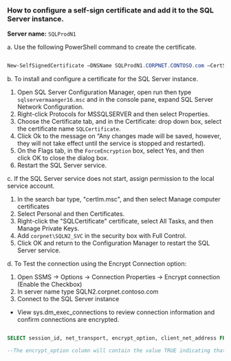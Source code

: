 ### How to configure a self-sign certificate and add it to the SQL Server instance.

**Server name:** `SQLProdN1`

a. Use the following PowerShell command to create the certificate. 
```powershell

New-SelfSignedCertificate –DNSName SQLProdN1.CORPNET.CONTOSO.com –CertStoreLocation Cert:\LocalMachine\My –FriendlyName SQLcertificate –KeySpec KeyExchange

```
b. To install and configure a certificate for the SQL Server instance.

1. Open SQL Server Configuration Manager, open run then type `sqlservermaanger16.msc` and in the console pane, expand SQL Server Network Configuration.
2. Right-click Protocols for MSSQLSERVER and then select Properties.
3. Choose the Certificate tab, and in the Certificate: drop down box, select the certificate name `SQLCertificate`.
4. Click Ok to the message on “Any changes made will be saved, however, they will not take effect until the service is stopped and restarted).
5. On the Flags tab, in the `ForceEncryption` box, select Yes, and then click OK to close the dialog box.
6. Restart the SQL Server service.

c. If the SQL Server service does not start, assign permission to the local service account.
1. In the search bar type, "certlm.msc", and then select Manage computer certificates
2. Select Personal and then Certificates. 
3. Right-click the "SQLCertificate" certificate, select All Tasks, and then Manage Private Keys.
4. Add `corpnet\SQLN2_SVC` in the security box with Full Control.
5. Click OK and return to the Configuration Manager to restart the SQL Server service.

d. To Test the connection using the Encrypt Connection option:

1. Open SSMS -> Options -> Connection Properties -> Encrypt connection (Enable the Checkbox)
2. In server name type SQLN2.corpnet.contoso.com
3. Connect to the SQL Server instance

- View sys.dm_exec_connections to review connection information and confirm connections are encrypted.
```SQL

SELECT session_id, net_transport, encrypt_option, client_net_address FROM sys.dm_exec_connections

--The encrypt_option column will contain the value TRUE indicating that the connections are encrypted.
````

